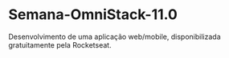 # Semana-OmniStack-11.0
Desenvolvimento de uma aplicação web/mobile, disponibilizada gratuitamente pela Rocketseat.
